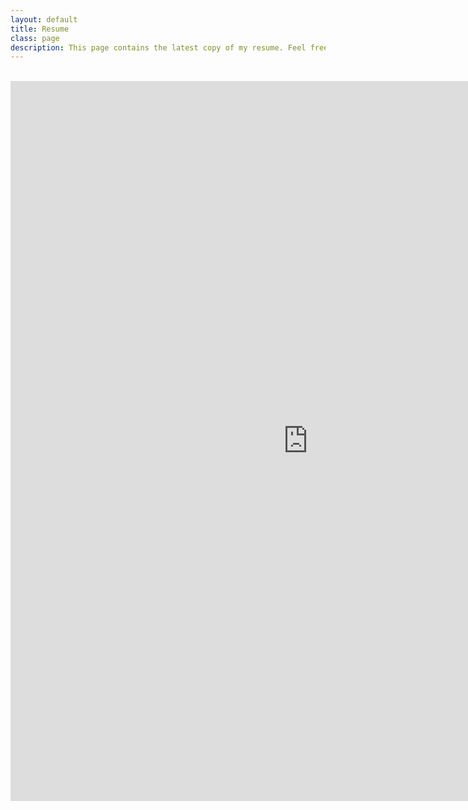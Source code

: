 ```yaml
---
layout: default
title: Resume
class: page
description: This page contains the latest copy of my resume. Feel free to download a copy.
---
```


<br>
<iframe src="https://onedrive.live.com/embed?cid=323157B5253D6CCA&resid=323157B5253D6CCA%213410&authkey=AO3qXuQYPp6DOTM&em=2" width="952" height="1152" frameborder="0" scrolling="no"></iframe>
